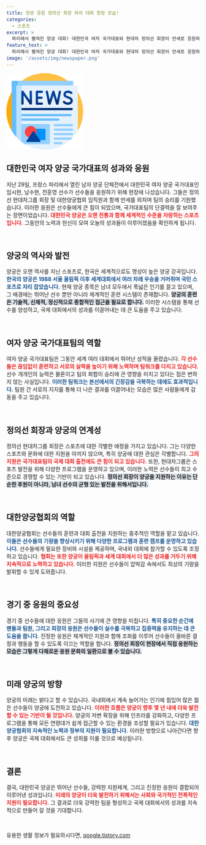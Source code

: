 ```yaml
---
title: 양궁 응원 정의선 회장 파리 대회 현장 모습!
categories:
  - 스포츠
excerpt: >
  파리에서 펼쳐진 양궁 대회! 대한민국 여자 국가대표와 현대차 정의선 회장이 만세로 응원하는 모습이 화제! 그 뜨거운 현장, 함께 만나보세요!
feature_text: >
  파리에서 펼쳐진 양궁 대회! 대한민국 여자 국가대표와 현대차 정의선 회장이 만세로 응원하는 모습이 화제! 그 뜨거운 현장, 함께 만나보세요!
image: '/assets/img/newspaper.png'
---
```


<p><img src="/assets/img/newspaper.png" alt="kimp 속보" /></p>

<h2 data-ke-size="size26">대한민국 여자 양궁 국가대표의 성과와 응원</h2>

<p data-ke-size="size16">지난 29일, 프랑스 파리에서 열린 남자 양궁 단체전에서 대한민국 여자 양궁 국가대표인 임시현, 남수현, 전훈영 선수가 선수들을 응원하기 위해 현장에 나섰습니다. 그들은 정의선 현대차그룹 회장 및 대한양궁협회 임직원과 함께 만세를 외치며 팀의 승리를 기원했습니다. 이러한 응원은 선수들에게 큰 힘이 되었으며, 국가대표팀의 단결력을 잘 보여주는 장면이었습니다. <b><span style="color: #ee2323;">대한민국 양궁은 오랜 전통과 함께 세계적인 수준을 자랑하는 스포츠입니다.</span></b> 그동안의 노력과 헌신이 모여 오늘의 성과들이 이루어졌음을 확인하게 됩니다. </p>

<p data-ke-size="size16">&nbsp;</p>

<h2 data-ke-size="size26">양궁의 역사와 발전</h2>

<p data-ke-size="size16">양궁은 오랜 역사를 지닌 스포츠로, 한국은 세계적으로도 명성이 높은 양궁 강국입니다. <b><span style="color: #1a5490;">한국의 양궁은 1988 서울 올림픽 이후 세계대회에서 여러 차례 우승을 거머쥐며 국민 스포츠로 자리 잡았습니다.</span></b> 현재 양궁 종목은 남녀 모두에서 폭넓은 인기를 끌고 있으며, 그 배경에는 뛰어난 선수 뿐만 아니라 체계적인 훈련 시스템이 존재합니다. <b><span style="background-color: #21538527;">양궁의 훈련은 기술적, 신체적, 정신적으로 종합적인 접근을 필요로 합니다.</span></b> 이러한 시스템을 통해 선수를 양성하고, 국제 대회에서의 성과를 이끌어내는 데 큰 도움을 주고 있습니다.</p>

<p data-ke-size="size16">&nbsp;</p>

<h2 data-ke-size="size26">여자 양궁 국가대표팀의 역할</h2>

<p data-ke-size="size16">여자 양궁 국가대표팀은 그동안 세계 여러 대회에서 뛰어난 성적을 올렸습니다. <b><span style="color: #ee2323;">각 선수들은 끊임없이 훈련하고 서로의 실력을 높이기 위해 노력하며 팀워크를 다지고 있습니다.</span></b> 선수 개개인의 능력은 물론이고 팀의 화합이 승리에 큰 영향을 미치고 있다는 점은 변하지 않는 사실입니다. <b><span style="color: #1a5490;">이러한 팀워크는 본선에서의 긴장감을 극복하는 데에도 효과적입니다.</span></b> 팀원 간 서로의 지지를 통해 더 나은 결과를 이끌어내는 모습은 많은 사람들에게 감동을 주고 있습니다.</p>

<p data-ke-size="size16">&nbsp;</p>

<h2 data-ke-size="size26">정의선 회장과 양궁의 연계성</h2>

<p data-ke-size="size16">정의선 현대차그룹 회장은 스포츠에 대한 각별한 애정을 가지고 있습니다. 그는 다양한 스포츠와 문화에 대한 지원을 아끼지 않으며, 특히 양궁에 대한 관심은 각별합니다. <b><span style="color: #ee2323;">그의 지원은 국가대표팀의 국제 대회 출전에도 큰 힘이 되고 있습니다.</span></b> 또한, 현대차그룹은 스포츠 발전을 위해 다양한 프로그램을 운영하고 있으며, 이러한 노력은 선수들이 최고 수준으로 경쟁할 수 있는 기반이 되고 있습니다. <b><span style="background-color: #21538527;">정의선 회장이 양궁을 지원하는 이유는 단순한 후원이 아니라, 남녀 선수의 균형 있는 발전을 위해서입니다.</span></b></p>

<p data-ke-size="size16">&nbsp;</p>

<h2 data-ke-size="size26">대한양궁협회의 역할</h2>

<p data-ke-size="size16">대한양궁협회는 선수들의 훈련과 대회 출전을 지원하는 중추적인 역할을 맡고 있습니다. <b><span style="color: #1a5490;">이들은 선수들의 기량을 향상시키기 위해 다양한 프로그램과 훈련 캠프를 운영하고 있습니다.</span></b> 선수들에게 필요한 장비와 시설을 제공하며, 국내외 대회에 참가할 수 있도록 조정하고 있습니다. <b><span style="color: #ee2323;">협회는 또한 양궁이 올림픽과 세계 대회에서 더 많은 성과를 거두기 위해 지속적으로 노력하고 있습니다.</span></b> 이러한 지원은 선수들이 압박감 속에서도 최상의 기량을 발휘할 수 있게 도와줍니다.</p>

<p data-ke-size="size16">&nbsp;</p>

<h2 data-ke-size="size26">경기 중 응원의 중요성</h2>

<p data-ke-size="size16">경기 중 선수들에 대한 응원은 그들의 사기에 큰 영향을 미칩니다. <b><span style="color: #1a5490;">특히 중요한 순간에 팬들과 팀원, 그리고 회장의 응원은 선수들이 실수를 극복하고 집중력을 유지하는 데 큰 도움을 줍니다.</span></b> 진정한 응원은 체계적인 지원과 함께 조화를 이루어 선수들이 올바른 결정과 행동을 할 수 있도록 이끄는 역할을 합니다. <b><span style="background-color: #21538527;">정의선 회장이 현장에서 직접 응원하는 모습은 그렇게 다채로운 응원 문화의 일환으로 볼 수 있습니다.</span></b></p>

<p data-ke-size="size16">&nbsp;</p>

<h2 data-ke-size="size26">미래 양궁의 방향</h2>

<p data-ke-size="size16">양궁의 미래는 밝다고 할 수 있습니다. 국내외에서 계속 늘어가는 인기에 힘입어 많은 젊은 선수들이 양궁에 도전하고 있습니다. <b><span style="color: #ee2323;">이러한 흐름은 양궁이 향후 몇 년 내에 더욱 발전할 수 있는 기반이 될 것입니다.</span></b> 양궁의 저변 확장을 위해 인프라를 강화하고, 다양한 프로그램을 통해 모든 연령대가 쉽게 접근할 수 있는 환경을 조성할 필요가 있습니다. <b><span style="color: #1a5490;">대한양궁협회의 지속적인 노력과 정부의 지원이 필요합니다.</span></b> 이러한 방향으로 나아간다면 향후 양궁은 국제 대회에서도 큰 성취를 이룰 것으로 예상됩니다.</p>

<p data-ke-size="size16">&nbsp;</p>

<h2 data-ke-size="size26">결론</h2>

<p data-ke-size="size16">결국, 대한민국 양궁은 뛰어난 선수들, 강력한 지원체계, 그리고 진정한 응원이 결합되어 이루어낸 성과입니다. <b><span style="color: #ee2323;">미래의 양궁이 더욱 발전하기 위해서는 사회와 국가적인 전폭적인 지원이 필요합니다.</span></b> 그 결과로 더욱 강력한 팀을 형성하고 국제 대회에서의 성과를 지속적으로 만들어 갈 것을 기대합니다.</p>

<p data-ke-size="size16">&nbsp;</p>
유용한 생활 정보가 필요하시다면, <a href="https://qoogle.tistory.com" rel="dofollow">qoogle.tistory.com</a>


